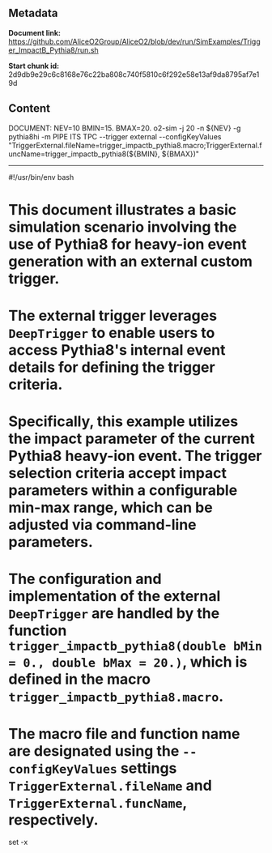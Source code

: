## Metadata

**Document link:** https://github.com/AliceO2Group/AliceO2/blob/dev/run/SimExamples/Trigger_ImpactB_Pythia8/run.sh

**Start chunk id:** 2d9db9e29c6c8168e76c22ba808c740f5810c6f292e58e13af9da8795af7e19d

## Content

DOCUMENT:
    NEV=10
BMIN=15.
BMAX=20.
o2-sim -j 20 -n ${NEV} -g pythia8hi -m PIPE ITS TPC --trigger external --configKeyValues "TriggerExternal.fileName=trigger_impactb_pythia8.macro;TriggerExternal.funcName=trigger_impactb_pythia8(${BMIN}, ${BMAX})"

---

#!/usr/bin/env bash
#
# This document illustrates a basic simulation scenario involving the use of Pythia8 for heavy-ion event generation with an external custom trigger.
# The external trigger leverages `DeepTrigger` to enable users to access Pythia8's internal event details for defining the trigger criteria.
#
# Specifically, this example utilizes the impact parameter of the current Pythia8 heavy-ion event. The trigger selection criteria accept impact parameters within a configurable min-max range, which can be adjusted via command-line parameters.
#
# The configuration and implementation of the external `DeepTrigger` are handled by the function `trigger_impactb_pythia8(double bMin = 0., double bMax = 20.)`, which is defined in the macro `trigger_impactb_pythia8.macro`.
#
# The macro file and function name are designated using the `--configKeyValues` settings `TriggerExternal.fileName` and `TriggerExternal.funcName`, respectively.
 
set -x
